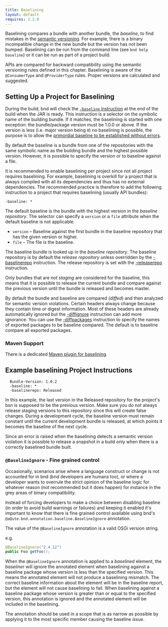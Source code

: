 ```yaml
---
title: Baselining
layout: default
requires: 2.2.0
---
```


Baselining compares a bundle with another bundle, the _baseline_, to find mistakes in the [semantic versioning](https://docs.osgi.org/whitepaper/semantic-versioning/). For example, there is a binary incompatible change in the new bundle but the version has not been bumped. Baselining can be run from the command line (see `bnd help baseline`) or it can be run as part of a project build. 

APIs are compared for backward compatibility using the semantic versioning rules defined in this chapter. Baselining is aware of the `@ConsumerType` and `@ProviderType` rules. Proper versions are calculated and suggested.

## Setting Up a Project for Baselining

During the build, bnd will check the [`-baseline` instruction](../instructions/baseline.html) at the end of the build when the JAR is ready. This instruction is a selector on the symbolic name of the building bundle. If it matches, the baselining is started with one exception: the bundle/package version must be 1.0.0 or above. If the version is less (i.e. major version being `0`) no baselining is possible, the purpose is to allow the [primordial baseline to be established without errors](https://semver.org/#spec-item-4).

By default the baseline is a bundle from one of the repositories with the same symbolic name as the building bundle and the highest possible version. However, it is possible to specify the version or to baseline against a file.

It is recommended to enable baselining per project since not all project requires baselining. For example, baselining is overkill for a project that is always compiled with all its dependencies and thus has no external dependencies. The recommended practice is therefore to add the following instruction to a project that requires baselining (usually API bundles):

	-baseline: *

The default baseline is the bundle with the highest version in the _baseline repository_. The selector can specify a `version` or a `file` attribute when the default baseline is not applicable. 

* `version` – Baseline against the first bundle in the baseline repository that has the given version or higher.
* `file` – The file is the baseline.

The baseline bundle is looked up in the _baseline repository_. The baseline repository is by default the _release repository_ unless overridden by the [-baselinerepo](../instructions/baselinerepo.html) instruction. The release repository is set with the [-releaserepo](../instructions/releaserepo.html) instruction.

Only bundles that are not _staging_ are considered for the baseline, this means that it is possible to release the current bundle and compare against the previous version until the bundle is released and becomes master. 

By default the bundle and baseline are compared (_diffed_) and then analyzed for semantic version violations. Certain headers always change because they contain time or digest information. Most of these headers are already automatically ignored but the [-diffignore](../instructions/diffignore.html) instruction can add more ignorance. You can use the 
[-diffpackages](../instructions/diffpackages.html) instruction to specify the names of exported packages to be baseline compared. The default is to baseline compare all exported packages.

### Maven Support

There is a dedicated [Maven plugin for baselining](../../maven-plugins/bnd-baseline-maven-plugin/README.md).

## Example baselining Project Instructions

      Bundle-Version: 1.0.2
      -baseline: *
      -baselinerepo: Released

In this example, the last version in the Released repository for the project's bsn is supposed to be the previous version. Make sure you do not always release staging versions to this repository since this will create false changes. During a development cycle, the baseline version must remain constant until the current development bundle is released, at which points it becomes the baseline of the next cycle.

Since an error is raised when the baselining detects a semantic version violation it is possible to release a snapshot in a build only when there is a correctly baselined bundle built.

### `@BaselineIgnore` - Fine grained control

Occasionally, scenarios arise where a language construct or change is not accounted for in bnd (bnd developers are humans too), or where a developer wants to overrule the strict opinion of the baseline logic for whatever reason (not recommended but it does happen) for instance in the grey areas of binary compatibility.

Instead of forcing developers to make a choice between disabling baseline (in order to avoid build warnings or failures) and keeping it enabled it's important to know that there is fine grained control available using bnd's `@aQute.bnd.annotation.baseline.BaselineIgnore` annotation.

The value of the `@BaselineIgnore` annotation is a valid OSGi version string.

e.g.

```java
@BaselineIgnore("2.4.12")
public Foo getFoo();
```

When the `@BaselineIgnore` annotation is applied to a *baselined* element, the *baseliner* will ignore the annotated element when baselining against a baseline package whose version is less than the specified version. This means the annotated element will not produce a baselining mismatch. The correct baseline information about the element will be in the baseline report, but the element will not cause baselining to fail. When baselining against a baseline package whose version is greater than or equal to the specified version, this annotation is ignored and the annotated element will be included in the baselining.

The annotation should be used in a scope that is as narrow as possible by applying it to the most specific member causing the baseline _issue_.
